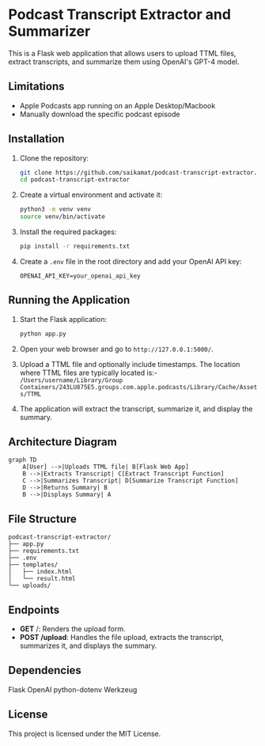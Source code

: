 # Podcast Transcript Extractor and Summarizer

This is a Flask web application that allows users to upload TTML files, extract transcripts, and summarize them using OpenAI's GPT-4 model.

## Limitations
- Apple Podcasts app running on an Apple Desktop/Macbook
- Manually download the specific podcast episode

## Installation

1. Clone the repository:
    ```sh
    git clone https://github.com/saikamat/podcast-transcript-extractor.git
    cd podcast-transcript-extractor
    ```

2. Create a virtual environment and activate it:
    ```sh
    python3 -m venv venv
    source venv/bin/activate
    ```

3. Install the required packages:
    ```sh
    pip install -r requirements.txt
    ```

4. Create a `.env` file in the root directory and add your OpenAI API key:
    ```plaintext
    OPENAI_API_KEY=your_openai_api_key
    ```

## Running the Application

1. Start the Flask application:
    ```sh
    python app.py
    ```

2. Open your web browser and go to `http://127.0.0.1:5000/`.

3. Upload a TTML file and optionally include timestamps. The location where TTML files are typically located is:-
   `/Users/username/Library/Group Containers/243LU875E5.groups.com.apple.podcasts/Library/Cache/Assets/TTML`
4. The application will extract the transcript, summarize it, and display the summary.

## Architecture Diagram

```mermaid
graph TD
    A[User] -->|Uploads TTML file| B[Flask Web App]
    B -->|Extracts Transcript| C[Extract Transcript Function]
    C -->|Summarizes Transcript| D[Summarize Transcript Function]
    D -->|Returns Summary| B
    B -->|Displays Summary| A
```
## File Structure
```
podcast-transcript-extractor/
├── app.py
├── requirements.txt
├── .env
├── templates/
│   ├── index.html
│   └── result.html
└── uploads/
```

## Endpoints
- **GET** /: Renders the upload form.
- **POST /upload**: Handles the file upload, extracts the transcript, summarizes it, and displays the summary.
## Dependencies
Flask
OpenAI
python-dotenv
Werkzeug
## License
This project is licensed under the MIT License.